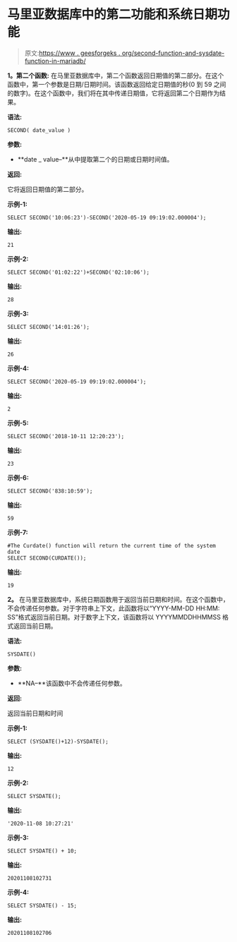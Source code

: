 # 马里亚数据库中的第二功能和系统日期功能

> 原文:[https://www . geesforgeks . org/second-function-and-sysdate-function-in-mariadb/](https://www.geeksforgeeks.org/second-function-and-sysdate-function-in-mariadb/)

**1。第二个函数:**
在马里亚数据库中，第二个函数返回日期值的第二部分。在这个函数中，第一个参数是日期/日期时间。该函数返回给定日期值的秒(0 到 59 之间的数字)。在这个函数中，我们将在其中传递日期值，它将返回第二个日期作为结果。

**语法:**

```
SECOND( date_value )
```

**参数:**

*   **date _ value–**从中提取第二个的日期或日期时间值。

**返回:**

它将返回日期值的第二部分。

**示例-1:**

```
SELECT SECOND('10:06:23')-SECOND('2020-05-19 09:19:02.000004');
```

**输出:**

```
21
```

**示例-2:**

```
SELECT SECOND('01:02:22')+SECOND('02:10:06');
```

**输出:**

```
28
```

**示例-3:**

```
SELECT SECOND('14:01:26');
```

**输出:**

```
26
```

**示例-4:**

```
SELECT SECOND('2020-05-19 09:19:02.000004');
```

**输出:**

```
2
```

**示例-5:**

```
SELECT SECOND('2018-10-11 12:20:23');
```

**输出:**

```
23
```

**示例-6:**

```
SELECT SECOND('838:10:59');
```

**输出:**

```
59
```

**示例-7:**

```
#The Curdate() function will return the current time of the system date
SELECT SECOND(CURDATE());
```

**输出:**

```
19
```

**2。**
在马里亚数据库中，系统日期函数用于返回当前日期和时间。在这个函数中，不会传递任何参数。对于字符串上下文，此函数将以“YYYY-MM-DD HH:MM: SS”格式返回当前日期。对于数字上下文，该函数将以 YYYYMMDDHHMMSS 格式返回当前日期。

**语法:**

```
SYSDATE()
```

**参数:**

*   **NA–**该函数中不会传递任何参数。

**返回:**

返回当前日期和时间

**示例-1:**

```
SELECT (SYSDATE()+12)-SYSDATE();
```

**输出:**

```
12
```

**示例-2:**

```
SELECT SYSDATE();
```

**输出:**

```
'2020-11-08 10:27:21'
```

**示例-3:**

```
SELECT SYSDATE() + 10;
```

**输出:**

```
20201108102731
```

**示例-4:**

```
SELECT SYSDATE() - 15;
```

**输出:**

```
20201108102706
```